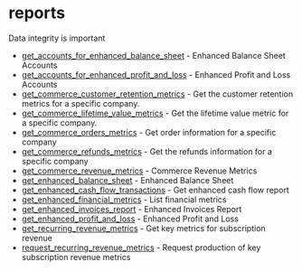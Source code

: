 # reports

Data integrity is important


* [get_accounts_for_enhanced_balance_sheet](getaccountsforenhancedbalancesheet.md) - Enhanced Balance Sheet Accounts
* [get_accounts_for_enhanced_profit_and_loss](getaccountsforenhancedprofitandloss.md) - Enhanced Profit and Loss Accounts
* [get_commerce_customer_retention_metrics](getcommercecustomerretentionmetrics.md) - Get the customer retention metrics for a specific company.
* [get_commerce_lifetime_value_metrics](getcommercelifetimevaluemetrics.md) - Get the lifetime value metric for a specific company.
* [get_commerce_orders_metrics](getcommerceordersmetrics.md) - Get order information for a specific company
* [get_commerce_refunds_metrics](getcommercerefundsmetrics.md) - Get the refunds information for a specific company
* [get_commerce_revenue_metrics](getcommercerevenuemetrics.md) - Commerce Revenue Metrics
* [get_enhanced_balance_sheet](getenhancedbalancesheet.md) - Enhanced Balance Sheet
* [get_enhanced_cash_flow_transactions](getenhancedcashflowtransactions.md) - Get enhanced cash flow report
* [get_enhanced_financial_metrics](getenhancedfinancialmetrics.md) - List financial metrics
* [get_enhanced_invoices_report](getenhancedinvoicesreport.md) - Enhanced Invoices Report
* [get_enhanced_profit_and_loss](getenhancedprofitandloss.md) - Enhanced Profit and Loss
* [get_recurring_revenue_metrics](getrecurringrevenuemetrics.md) - Get key metrics for subscription revenue
* [request_recurring_revenue_metrics](requestrecurringrevenuemetrics.md) - Request production of key subscription revenue metrics